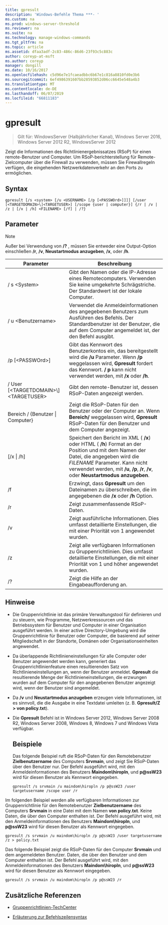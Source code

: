 ```yaml
---
title: gpresult
description: 'Windows-Befehle Thema ***- '
ms.custom: na
ms.prod: windows-server-threshold
ms.reviewer: na
ms.suite: na
ms.technology: manage-windows-commands
ms.tgt_pltfrm: na
ms.topic: article
ms.assetid: dfaa3adf-2c83-486c-86d6-23f93c5c883c
author: coreyp-at-msft
ms.author: coreyp
manager: dongill
ms.date: 10/16/2017
ms.openlocfilehash: c5d96e7e1fcaeadbbc6b67e1c816a8810fd0e3b6
ms.sourcegitcommit: 6ef4986391607bb28593852d06cc6645e548a4b3
ms.translationtype: MT
ms.contentlocale: de-DE
ms.lasthandoff: 06/07/2019
ms.locfileid: "66811183"
---
```

# <a name="gpresult"></a>gpresult

>Gilt für: WindowsServer (Halbjährlicher Kanal), Windows Server 2016, Windows Server 2012 R2, WindowsServer 2012

Zeigt die Informationen des Richtlinienergebnissatzes (RSoP) für einen remote-Benutzer und Computer.
Um RSoP-berichterstellung für Remote-Zielcomputer über die Firewall zu verwenden, müssen Sie Firewallregeln verfügen, die eingehenden Netzwerkdatenverkehr an den Ports zu ermöglichen.

## <a name="syntax"></a>Syntax

```
gpresult [/s <system> [/u <USERNAME> [/p [<PASSWOrd>]]]] [/user [<TARGETDOMAIN>\]<TARGETUSER>] [/scope {user | computer}] {/r | /v | /z | [/x | /h] <FILENAME> [/f] | /?}
```

## <a name="parameters"></a>Parameter

> [!NOTE]
> Außer bei Verwendung von **/?** , müssen Sie entweder eine Output-Option einschließen **/r**, **/v**, **Neustartmodus anzugeben**, **/x**, oder **/h**.

|                Parameter                 |                                                                                                     Beschreibung                                                                                                      |
|------------------------------------------|----------------------------------------------------------------------------------------------------------------------------------------------------------------------------------------------------------------------|
|              / s \<System\>               |                                                  Gibt den Namen oder die IP-Adresse eines Remotecomputers. Verwenden Sie keine umgekehrte Schrägstriche. Der Standardwert ist der lokale Computer.                                                   |
|             / u \<Benutzername\>              |                                Verwendet die Anmeldeinformationen des angegebenen Benutzers zum Ausführen des Befehls. Der Standardbenutzer ist der Benutzer, die auf dem Computer angemeldet ist, der den Befehl ausgibt.                                 |
|            /p [\<PASSWOrd\>]             |            Gibt das Kennwort des Benutzerkontos ein, das bereitgestellt wird die **/u** Parameter. Wenn **/p** weggelassen wird, **Gpresult** fordert das Kennwort. **/ p** kann nicht verwendet werden, mit **/x** oder **/h**.            |
| / User [\<TARGETDOMAIN\>\\]\<TARGETUSER\> |                                                                            Gibt den remote-Benutzer ist, dessen RSoP-Daten angezeigt werden.                                                                             |
|      Bereich / {Benutzer &#124; Computer}       |                                Zeigt die RSoP-Daten für den Benutzer oder der Computer an. Wenn **Bereich/** weggelassen wird, **Gpresult** RSoP-Daten für den Benutzer und dem Computer angezeigt.                                 |
|        [/x &#124; /h] <FILENAME>         | Speichert den Bericht im XML ( **/x**) oder HTML ( **/h**) Format an der Position und mit dem Namen der Datei, die angegeben wird die *FILENAME* Parameter. Kann nicht verwendet werden, mit **/u**, **/p**, **/r**, **/v**, oder **Neustartmodus anzugeben**. |
|                    /f                    |                                                           Erzwingt, dass **Gpresult** um den Dateinamen zu überschreiben, die im angegebenen die **/x** oder **/h** Option.                                                           |
|                    /r                    |                                                                                             Zeigt zusammenfassende RSoP-Daten.                                                                                              |
|                    /v                    |                                                    Zeigt ausführliche Informationen. Dies umfasst detaillierte Einstellungen, die mit einer Priorität von 1 angewendet wurden.                                                    |
|                    /z                    |                                     Zeigt alle verfügbaren Informationen zu Gruppenrichtlinien. Dies umfasst detaillierte Einstellungen, die mit einer Priorität von 1 und höher angewendet wurden.                                      |
|                    /?                    |                                                                                         Zeigt die Hilfe an der Eingabeaufforderung an.                                                                                         |

## <a name="remarks"></a>Hinweise
- Die Gruppenrichtlinie ist das primäre Verwaltungstool für definieren und zu steuern, wie Programme, Netzwerkressourcen und das Betriebssystem für Benutzer und Computer in einer Organisation ausgeführt werden. In einer active Directory-Umgebung wird die Gruppenrichtlinie für Benutzer oder Computer, die basierend auf seiner Mitgliedschaft in der Standorte, Domänen oder Organisationseinheiten angewendet.
- Da überlappende Richtlinieneinstellungen für alle Computer oder Benutzer angewendet werden kann, generiert das Gruppenrichtlinienfeature einen resultierenden Satz von Richtlinieneinstellungen an, wenn der Benutzer anmeldet. **Gpresult** die resultierende Menge der Richtlinieneinstellungen, die erzwungen wurden auf dem Computer für den angegebenen Benutzer angezeigt wird, wenn der Benutzer sind angemeldet.
- Da **/v** und **Neustartmodus anzugeben** erzeugen viele Informationen, ist es sinnvoll, die die Ausgabe in eine Textdatei umleiten (z. B. **Gpresult/Z > von policy.txt**).
- Die **Gpresult** Befehl ist in Windows Server 2012, Windows Server 2008 R2, Windows Server 2008, Windows 8, Windows 7 und Windows Vista verfügbar.
  ## <a name="examples"></a>Beispiele
  Das folgende Beispiel ruft die RSoP-Daten für den Remotebenutzer **Zielbenutzername** des Computers **Srvmain**, und zeigt Sie RSoP-Daten über den Benutzer nur. Der Befehl ausgeführt wird, mit den Anmeldeinformationen des Benutzers **Maindom\hiropln**, und <strong>p@ssW23</strong> wird für diesen Benutzer als Kennwort eingegeben.

  ```
  gpresult /s srvmain /u maindom\hiropln /p p@ssW23 /user targetusername /scope user /r
  ```
  
Im folgenden Beispiel werden alle verfügbaren Informationen zur Gruppenrichtlinie für den Remotebenutzer **Zielbenutzername** des Computers **Srvmain** in eine Datei mit dem Namen **von policy.txt**. Keine Daten, die über den Computer enthalten ist. Der Befehl ausgeführt wird, mit den Anmeldeinformationen des Benutzers **Maindom\hiropln**, und <strong>p@ssW23</strong> wird für diesen Benutzer als Kennwort eingegeben.

  ```
  gpresult /s srvmain /u maindom\hiropln /p p@ssW23 /user targetusername /z > policy.txt
  ```
  
Das folgende Beispiel zeigt die RSoP-Daten für den Computer **Srvmain** und dem angemeldeten Benutzer. Daten, die über den Benutzer und dem Computer enthalten ist. Der Befehl ausgeführt wird, mit den Anmeldeinformationen des Benutzers **Maindom\hiropln**, und <strong>p@ssW23</strong> wird für diesen Benutzer als Kennwort eingegeben.

  ```
  gpresult /s srvmain /u maindom\hiropln /p p@ssW23 /r
  ```
  
## <a name="additional-references"></a>Zusätzliche Referenzen
- [Gruppenrichtlinien-TechCenter](https://go.microsoft.com/fwlink/?LinkID=145531)

- [Erläuterung zur Befehlszeilensyntax](command-line-syntax-key.md)
